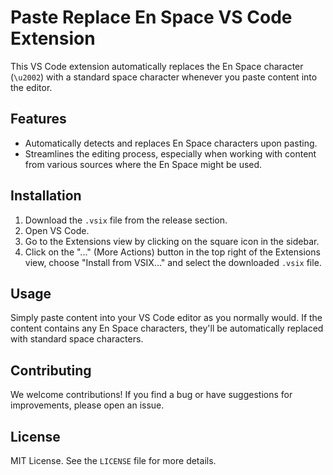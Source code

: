 # Paste Replace En Space VS Code Extension

This VS Code extension automatically replaces the En Space character (`\u2002`) with a standard space character whenever you paste content into the editor.

## Features

- Automatically detects and replaces En Space characters upon pasting.
- Streamlines the editing process, especially when working with content from various sources where the En Space might be used.

## Installation

1. Download the `.vsix` file from the release section.
2. Open VS Code.
3. Go to the Extensions view by clicking on the square icon in the sidebar.
4. Click on the "..." (More Actions) button in the top right of the Extensions view, choose "Install from VSIX..." and select the downloaded `.vsix` file.

## Usage

Simply paste content into your VS Code editor as you normally would. If the content contains any En Space characters, they'll be automatically replaced with standard space characters.

## Contributing

We welcome contributions! If you find a bug or have suggestions for improvements, please open an issue.

## License

MIT License. See the `LICENSE` file for more details.

